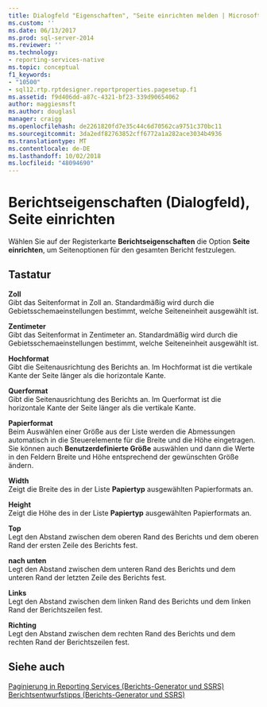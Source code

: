 ```yaml
---
title: Dialogfeld "Eigenschaften", "Seite einrichten melden | Microsoft-Dokumentation
ms.custom: ''
ms.date: 06/13/2017
ms.prod: sql-server-2014
ms.reviewer: ''
ms.technology:
- reporting-services-native
ms.topic: conceptual
f1_keywords:
- "10500"
- sql12.rtp.rptdesigner.reportproperties.pagesetup.f1
ms.assetid: f9d406dd-a87c-4321-bf23-339d90654062
author: maggiesmsft
ms.author: douglasl
manager: craigg
ms.openlocfilehash: de2261820fd7e35c44c6d70562ca9751c370bc11
ms.sourcegitcommit: 3da2edf82763852cff6772a1a282ace3034b4936
ms.translationtype: MT
ms.contentlocale: de-DE
ms.lasthandoff: 10/02/2018
ms.locfileid: "48094690"
---
```

# <a name="report-properties-dialog-box-page-setup"></a>Berichtseigenschaften (Dialogfeld), Seite einrichten
  Wählen Sie auf der Registerkarte **Berichtseigenschaften** die Option **Seite einrichten**, um Seitenoptionen für den gesamten Bericht festzulegen.  
  
## <a name="options"></a>Tastatur  
 **Zoll**  
 Gibt das Seitenformat in Zoll an. Standardmäßig wird durch die Gebietsschemaeinstellungen bestimmt, welche Seiteneinheit ausgewählt ist.  
  
 **Zentimeter**  
 Gibt das Seitenformat in Zentimeter an. Standardmäßig wird durch die Gebietsschemaeinstellungen bestimmt, welche Seiteneinheit ausgewählt ist.  
  
 **Hochformat**  
 Gibt die Seitenausrichtung des Berichts an. Im Hochformat ist die vertikale Kante der Seite länger als die horizontale Kante.  
  
 **Querformat**  
 Gibt die Seitenausrichtung des Berichts an. Im Querformat ist die horizontale Kante der Seite länger als die vertikale Kante.  
  
 **Papierformat**  
 Beim Auswählen einer Größe aus der Liste werden die Abmessungen automatisch in die Steuerelemente für die Breite und die Höhe eingetragen. Sie können auch **Benutzerdefinierte Größe** auswählen und dann die Werte in den Feldern Breite und Höhe entsprechend der gewünschten Größe ändern.  
  
 **Width**  
 Zeigt die Breite des in der Liste **Papiertyp** ausgewählten Papierformats an.  
  
 **Height**  
 Zeigt die Höhe des in der Liste **Papiertyp** ausgewählten Papierformats an.  
  
 **Top**  
 Legt den Abstand zwischen dem oberen Rand des Berichts und dem oberen Rand der ersten Zeile des Berichts fest.  
  
 **nach unten**  
 Legt den Abstand zwischen dem unteren Rand des Berichts und dem unteren Rand der letzten Zeile des Berichts fest.  
  
 **Links**  
 Legt den Abstand zwischen dem linken Rand des Berichts und dem linken Rand der Berichtszeilen fest.  
  
 **Richting**  
 Legt den Abstand zwischen dem rechten Rand des Berichts und dem rechten Rand der Berichtszeilen fest.  
  
## <a name="see-also"></a>Siehe auch  
 [Paginierung in Reporting Services &#40;Berichts-Generator und SSRS&#41;](report-design/pagination-in-reporting-services-report-builder-and-ssrs.md)   
 [Berichtsentwurfstipps (Berichts-Generator und SSRS)](report-design/report-design-tips-report-builder-and-ssrs.md)  
  
  
